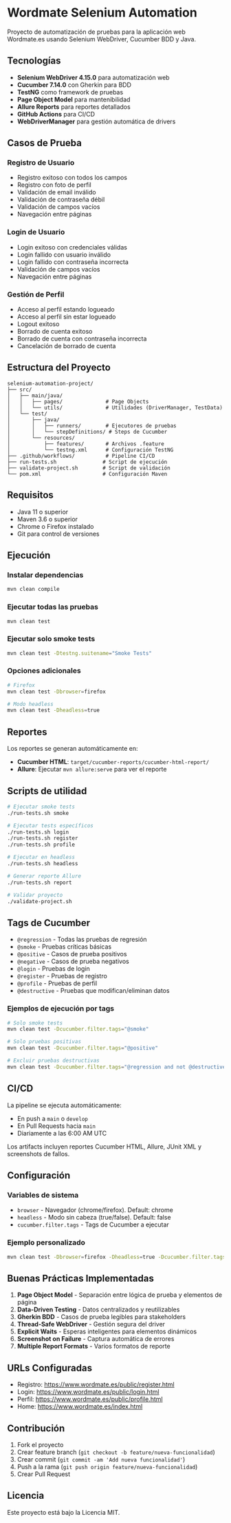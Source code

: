 # Wordmate Selenium Automation

Proyecto de automatización de pruebas para la aplicación web Wordmate.es usando Selenium WebDriver, Cucumber BDD y Java.

## Tecnologías

- **Selenium WebDriver 4.15.0** para automatización web
- **Cucumber 7.14.0** con Gherkin para BDD
- **TestNG** como framework de pruebas
- **Page Object Model** para mantenibilidad
- **Allure Reports** para reportes detallados
- **GitHub Actions** para CI/CD
- **WebDriverManager** para gestión automática de drivers

## Casos de Prueba

### Registro de Usuario
- Registro exitoso con todos los campos
- Registro con foto de perfil
- Validación de email inválido
- Validación de contraseña débil
- Validación de campos vacíos
- Navegación entre páginas

### Login de Usuario
- Login exitoso con credenciales válidas
- Login fallido con usuario inválido
- Login fallido con contraseña incorrecta
- Validación de campos vacíos
- Navegación entre páginas

### Gestión de Perfil
- Acceso al perfil estando logueado
- Acceso al perfil sin estar logueado
- Logout exitoso
- Borrado de cuenta exitoso
- Borrado de cuenta con contraseña incorrecta
- Cancelación de borrado de cuenta

## Estructura del Proyecto

```
selenium-automation-project/
├── src/
│   ├── main/java/
│   │   ├── pages/              # Page Objects
│   │   └── utils/              # Utilidades (DriverManager, TestData)
│   └── test/
│       ├── java/
│       │   ├── runners/        # Ejecutores de pruebas
│       │   └── stepDefinitions/ # Steps de Cucumber
│       └── resources/
│           ├── features/       # Archivos .feature
│           └── testng.xml      # Configuración TestNG
├── .github/workflows/          # Pipeline CI/CD
├── run-tests.sh               # Script de ejecución
├── validate-project.sh        # Script de validación
└── pom.xml                    # Configuración Maven
```

## Requisitos

- Java 11 o superior
- Maven 3.6 o superior
- Chrome o Firefox instalado
- Git para control de versiones

## Ejecución

### Instalar dependencias
```bash
mvn clean compile
```

### Ejecutar todas las pruebas
```bash
mvn clean test
```

### Ejecutar solo smoke tests
```bash
mvn clean test -Dtestng.suitename="Smoke Tests"
```

### Opciones adicionales
```bash
# Firefox
mvn clean test -Dbrowser=firefox

# Modo headless
mvn clean test -Dheadless=true
```

## Reportes

Los reportes se generan automáticamente en:
- **Cucumber HTML**: `target/cucumber-reports/cucumber-html-report/`
- **Allure**: Ejecutar `mvn allure:serve` para ver el reporte

## Scripts de utilidad

```bash
# Ejecutar smoke tests
./run-tests.sh smoke

# Ejecutar tests específicos
./run-tests.sh login
./run-tests.sh register
./run-tests.sh profile

# Ejecutar en headless
./run-tests.sh headless

# Generar reporte Allure
./run-tests.sh report

# Validar proyecto
./validate-project.sh
```

## Tags de Cucumber

- `@regression` - Todas las pruebas de regresión
- `@smoke` - Pruebas críticas básicas
- `@positive` - Casos de prueba positivos
- `@negative` - Casos de prueba negativos
- `@login` - Pruebas de login
- `@register` - Pruebas de registro
- `@profile` - Pruebas de perfil
- `@destructive` - Pruebas que modifican/eliminan datos

### Ejemplos de ejecución por tags

```bash
# Solo smoke tests
mvn clean test -Dcucumber.filter.tags="@smoke"

# Solo pruebas positivas
mvn clean test -Dcucumber.filter.tags="@positive"

# Excluir pruebas destructivas
mvn clean test -Dcucumber.filter.tags="@regression and not @destructive"
```

## CI/CD

La pipeline se ejecuta automáticamente:
- En push a `main` o `develop`
- En Pull Requests hacia `main`
- Diariamente a las 6:00 AM UTC

Los artifacts incluyen reportes Cucumber HTML, Allure, JUnit XML y screenshots de fallos.

## Configuración

### Variables de sistema
- `browser` - Navegador (chrome/firefox). Default: chrome
- `headless` - Modo sin cabeza (true/false). Default: false
- `cucumber.filter.tags` - Tags de Cucumber a ejecutar

### Ejemplo personalizado
```bash
mvn clean test -Dbrowser=firefox -Dheadless=true -Dcucumber.filter.tags="@smoke"
```

## Buenas Prácticas Implementadas

1. **Page Object Model** - Separación entre lógica de prueba y elementos de página
2. **Data-Driven Testing** - Datos centralizados y reutilizables
3. **Gherkin BDD** - Casos de prueba legibles para stakeholders
4. **Thread-Safe WebDriver** - Gestión segura del driver
5. **Explicit Waits** - Esperas inteligentes para elementos dinámicos
6. **Screenshot on Failure** - Captura automática de errores
7. **Multiple Report Formats** - Varios formatos de reporte

## URLs Configuradas

- Registro: https://www.wordmate.es/public/register.html
- Login: https://www.wordmate.es/public/login.html
- Perfil: https://www.wordmate.es/public/profile.html
- Home: https://www.wordmate.es/index.html

## Contribución

1. Fork el proyecto
2. Crear feature branch (`git checkout -b feature/nueva-funcionalidad`)
3. Crear commit (`git commit -am 'Add nueva funcionalidad'`)
4. Push a la rama (`git push origin feature/nueva-funcionalidad`)
5. Crear Pull Request

## Licencia

Este proyecto está bajo la Licencia MIT.
